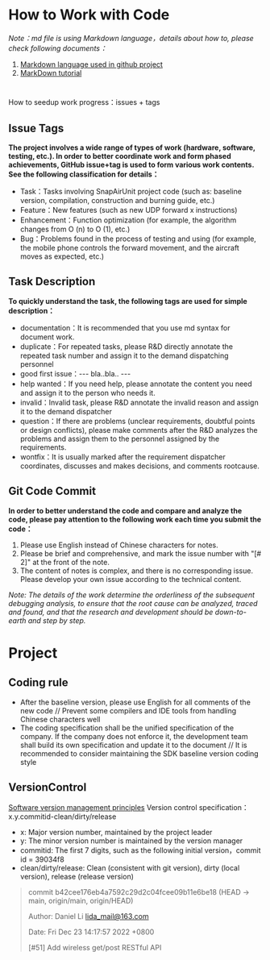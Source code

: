 # **How to Work with Code**

*Note：md file is using Markdown language，details about how to, please check following documents：*
1. [Markdown language used in github project](https://blog.csdn.net/lida2003/article/details/127828153)
2. [MarkDown tutorial](https://www.runoob.com/markdown/md-tutorial.html)

# 

How to seedup work progress：issues + tags

## Issue Tags

**The project involves a wide range of types of work (hardware, software, testing, etc.). In order to better coordinate work and form phased achievements, GitHub issue+tag is used to form various work contents. See the following classification for details：**

* Task：Tasks involving SnapAirUnit project code (such as: baseline version, compilation, construction and burning guide, etc.)
* Feature：New features (such as new UDP forward x instructions)
* Enhancement：Function optimization (for example, the algorithm changes from O (n) to O (1), etc.)
* Bug：Problems found in the process of testing and using (for example, the mobile phone controls the forward movement, and the aircraft moves as expected, etc.)

## Task Description

**To quickly understand the task, the following tags are used for simple description：**

* documentation：It is recommended that you use md syntax for document work.
* duplicate：For repeated tasks, please R&D directly annotate the repeated task number and assign it to the demand dispatching personnel
* good first issue：--- bla..bla.. ---
* help wanted：If you need help, please annotate the content you need and assign it to the person who needs it.
* invalid：Invalid task, please R&D annotate the invalid reason and assign it to the demand dispatcher
* question：If there are problems (unclear requirements, doubtful points or design conflicts), please make comments after the R&D analyzes the problems and assign them to the personnel assigned by the requirements.
* wontfix：It is usually marked after the requirement dispatcher coordinates, discusses and makes decisions, and comments rootcause.

## Git Code Commit

**In order to better understand the code and compare and analyze the code, please pay attention to the following work each time you submit the code：**

1. Please use English instead of Chinese characters for notes.
2. Please be brief and comprehensive, and mark the issue number with "[# 2]" at the front of the note.
3. The content of notes is complex, and there is no corresponding issue. Please develop your own issue according to the technical content.

*Note: The details of the work determine the orderliness of the subsequent debugging analysis, to ensure that the root cause can be analyzed, traced and found, and that the research and development should be down-to-earth and step by step.*

# Project

## Coding rule
* After the baseline version, please use English for all comments of the new code // Prevent some compilers and IDE tools from handling Chinese characters well
* The coding specification shall be the unified specification of the company. If the company does not enforce it, the development team shall build its own specification and update it to the document // It is recommended to consider maintaining the SDK baseline version coding style

## VersionControl
[Software version management principles](https://blog.csdn.net/lida2003/article/details/36617839)
Version control specification：x.y.commitid-clean/dirty/release
* x: Major version number, maintained by the project leader
* y: The minor version number is maintained by the version manager
* commitid: The first 7 digits, such as the following initial version，commit id = 39034f8
* clean/dirty/release: Clean (consistent with git version), dirty (local version), release (release version)


> commit b42cee176eb4a7592c29d2c04fcee09b11e6be18 (HEAD -> main, origin/main, origin/HEAD)
>
> Author: Daniel Li <lida_mail@163.com>
>
> Date:   Fri Dec 23 14:17:57 2022 +0800
>   
>  
>    [#51] Add wireless get/post RESTful API
